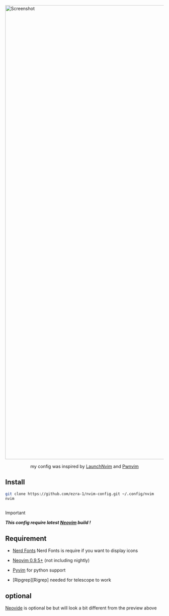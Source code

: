 <img width="1440" alt="Screenshot" src="https://drive.google.com/uc?id=13s7MQMr3njnd0gy357KyPQBKA8uKXjLF">

<p align="center">
    my config was inspired by <a href="https://github.com/lunarVim/launch.nvim">LaunchNvim</a> and <a href="https://github.com/pwnwriter/pwnvim">Pwnvim</a>
</p>

## Install
```sh
git clone https://github.com/ezra-1/nvim-config.git ~/.config/nvim
nvim
 
```
> [!IMPORTANT] 
> ***This config require latest [Neovim][Neovim] build !***

## Requirement

- [Nerd Fonts][NerdFonts] Nerd Fonts is require if you want to display icons

- [Neovim 0.9.5+][Neovim] (not including nightly)

- [Pyvim][Pyvim] for python support

- [Ripgrep][Rigrep] needed for telescope to work


## optional
[Neovide][Neovide] is optional be but will look a bit different from the preview above

[Neovim]: https://github.com/neovim/neovim
[NerdFonts]: https://www.nerdfonts.com/font-downloads
[Neovide]: https://neovide.dev
[Neoim]: https://github.com/neovim
[Pyvim]: https://github.com/prompt-toolkit/pyvim
[Ripgrep]: https://github.com/BurntSushi/ripgrep
